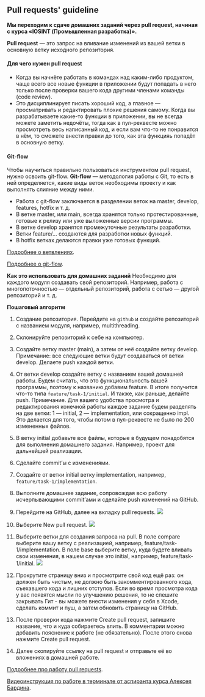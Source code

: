 ## Pull requests' guideline

**Мы переходим к сдаче домашних заданий через pull request, начиная с курса «IOSINT (Промышленная разработка)».**

**Pull request** — это запрос на вливание изменений из вашей ветки в основную ветку исходного репозитория.

#### Для чего нужен pull request
* Когда вы начнёте работать в командах над каким-либо продуктом, чаще всего все новые функции в приложении будут попадать в него только после проверки вашего кода другими членами команды (code review).
* Это дисциплинирует писать хороший код, а главное — просматривать и редактировать плохие решения самому. Когда вы разрабатываете какие-то функции в приложении, вы не всегда можете заметить недочёты, тогда как в пул-реквесте можно просмотреть весь написанный код, и если вам что-то не понравится в нём, то сможете внести правки до того, как эта функцияь попадёт в основную ветку.

#### Git-flow

Чтобы научиться правильно пользоваться инструментом pull request, нужно освоить git-flow. **Git-flow** — методология работы с Git, то есть в ней определяется, какие виды веток необходимы проекту и как выполнять слияние между ними. 

* Работа с git-flow заключается в разделении веток на master, develop, features, hotfix и т. д. 
* В ветке master, или main, всегда хранятся только протестированные, готовые к релизу или уже выложенные версии программы. 
* В ветке develop хранятся промежуточные результаты разработки. 
* Ветки feature/… создаются для разработки новых функций. 
* В hotfix ветках делаются правки уже готовых функций. 

[Подробнее о ветвлениях](https://nvie.com/posts/a-successful-git-branching-model).

[Подробнее о git-flow](https://danielkummer.github.io/git-flow-cheatsheet/index.ru_RU.html).

**Как это использовать для домашних заданий**
Необходимо для каждого модуля создавать свой репозиторий. Например, работа с многопоточностью — отдельный репозиторий, работа с сетью — другой репозиторий и т. д.

**Пошаговый алгоритм**
1. Создание репозитория. Перейдите на `github` и создайте репозиторий с названием модуля, например, multithreading.
2. Склонируйте репозиторий к себе на компьютер.
3. Создайте ветку master (main), а затем от неё создайте ветку develop. Примечание: все следующие ветки будут создаваться от ветки develop. Делаете push каждой ветки.
4. От ветки develop создайте ветку с названием вашей домашней работы. Будем считать, что это функциональность вашей программы, поэтому к названию добавим feature. В итоге получится что-то типа ```feature/task-1/initial```. И также, как раньше, делайте push.
Примечание. Для вашего удобства просмотра и редактирования конечной работы каждое задание будем разделять на две ветки: 1 — initial, 2 — implementation, или сокращенно impl. Это делается для того, чтобы потом в пул-реквесте не было по 200 измененных файлов.
5. В ветку initial добавьте все файлы, которые в будущем понадобятся для выполнения домашнего задания. Например, проект для дальнейшей реализации.
6. Сделайте commit’ы с изменениями.
7. Создайте от ветки initial ветку implementation, например, ```feature/task-1/implementation```.
8. Выполните домашнее задание, сопровождая всю работу исчерпывающими commit’ами и сделайте push изменений на GitHub.
9. Перейдите на GitHub, далее на вкладку pull requests. 
![](pic/1.png)

10. Выберите New pull request.
![](pic/2.png)

11. Выберите ветки для создания запроса на pull. 
В поле compare выберите вашу ветку с реализацией, например, feature/task-1/implementation. 
В поле base выберите ветку, куда будете вливать свои изменения, в нашем случае это initial, например, feature/task-1/initial.
![](pic/3.png)

12. Прокрутите страницу вниз и просмотрите свой код ещё раз: он должен быть чистым, не должно быть закомментированного кода, съехавшего кода и лишних отступов. 
Если во время просмотра кода у вас появятся мысли по улучшению решения, то не спешите закрывать Гит - вы можете внести изменения у себя в Xcode, сделать коммит и пуш, а затем обновить страницу на GitHub.
13. После проверки кода нажмите Create pull request, запишите название, что и куда собираетесь влить. В комментарии можно добавить пояснение к работе (не обязательно). После этого снова нажмите Create pull request.
14. Далее скопируйте ссылку на pull request и отправьте её во вложениях в домашней работе.


[Подробнее про работу pull requests](https://docs.github.com/en/free-pro-team@latest/github/collaborating-with-issues-and-pull-requests/about-pull-requests).

[Видеоинструкция по работе в терминале от аспиранта курса Алексея Бардина](https://youtu.be/o0RaC43uGPY).



